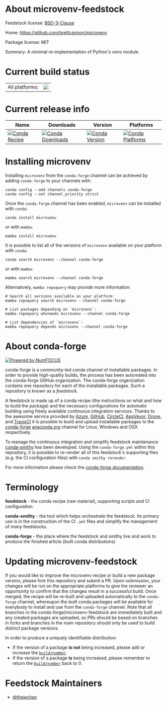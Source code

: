 About microvenv-feedstock
=========================

Feedstock license: [BSD-3-Clause](https://github.com/conda-forge/microvenv-feedstock/blob/main/LICENSE.txt)

Home: https://github.com/brettcannon/microvenv

Package license: MIT

Summary: A minimal re-implementation of Python's venv module

Current build status
====================


<table><tr><td>All platforms:</td>
    <td>
      <a href="https://dev.azure.com/conda-forge/feedstock-builds/_build/latest?definitionId=20008&branchName=main">
        <img src="https://dev.azure.com/conda-forge/feedstock-builds/_apis/build/status/microvenv-feedstock?branchName=main">
      </a>
    </td>
  </tr>
</table>

Current release info
====================

| Name | Downloads | Version | Platforms |
| --- | --- | --- | --- |
| [![Conda Recipe](https://img.shields.io/badge/recipe-microvenv-green.svg)](https://anaconda.org/conda-forge/microvenv) | [![Conda Downloads](https://img.shields.io/conda/dn/conda-forge/microvenv.svg)](https://anaconda.org/conda-forge/microvenv) | [![Conda Version](https://img.shields.io/conda/vn/conda-forge/microvenv.svg)](https://anaconda.org/conda-forge/microvenv) | [![Conda Platforms](https://img.shields.io/conda/pn/conda-forge/microvenv.svg)](https://anaconda.org/conda-forge/microvenv) |

Installing microvenv
====================

Installing `microvenv` from the `conda-forge` channel can be achieved by adding `conda-forge` to your channels with:

```
conda config --add channels conda-forge
conda config --set channel_priority strict
```

Once the `conda-forge` channel has been enabled, `microvenv` can be installed with `conda`:

```
conda install microvenv
```

or with `mamba`:

```
mamba install microvenv
```

It is possible to list all of the versions of `microvenv` available on your platform with `conda`:

```
conda search microvenv --channel conda-forge
```

or with `mamba`:

```
mamba search microvenv --channel conda-forge
```

Alternatively, `mamba repoquery` may provide more information:

```
# Search all versions available on your platform:
mamba repoquery search microvenv --channel conda-forge

# List packages depending on `microvenv`:
mamba repoquery whoneeds microvenv --channel conda-forge

# List dependencies of `microvenv`:
mamba repoquery depends microvenv --channel conda-forge
```


About conda-forge
=================

[![Powered by
NumFOCUS](https://img.shields.io/badge/powered%20by-NumFOCUS-orange.svg?style=flat&colorA=E1523D&colorB=007D8A)](https://numfocus.org)

conda-forge is a community-led conda channel of installable packages.
In order to provide high-quality builds, the process has been automated into the
conda-forge GitHub organization. The conda-forge organization contains one repository
for each of the installable packages. Such a repository is known as a *feedstock*.

A feedstock is made up of a conda recipe (the instructions on what and how to build
the package) and the necessary configurations for automatic building using freely
available continuous integration services. Thanks to the awesome service provided by
[Azure](https://azure.microsoft.com/en-us/services/devops/), [GitHub](https://github.com/),
[CircleCI](https://circleci.com/), [AppVeyor](https://www.appveyor.com/),
[Drone](https://cloud.drone.io/welcome), and [TravisCI](https://travis-ci.com/)
it is possible to build and upload installable packages to the
[conda-forge](https://anaconda.org/conda-forge) [anaconda.org](https://anaconda.org/)
channel for Linux, Windows and OSX respectively.

To manage the continuous integration and simplify feedstock maintenance
[conda-smithy](https://github.com/conda-forge/conda-smithy) has been developed.
Using the ``conda-forge.yml`` within this repository, it is possible to re-render all of
this feedstock's supporting files (e.g. the CI configuration files) with ``conda smithy rerender``.

For more information please check the [conda-forge documentation](https://conda-forge.org/docs/).

Terminology
===========

**feedstock** - the conda recipe (raw material), supporting scripts and CI configuration.

**conda-smithy** - the tool which helps orchestrate the feedstock.
                   Its primary use is in the construction of the CI ``.yml`` files
                   and simplify the management of *many* feedstocks.

**conda-forge** - the place where the feedstock and smithy live and work to
                  produce the finished article (built conda distributions)


Updating microvenv-feedstock
============================

If you would like to improve the microvenv recipe or build a new
package version, please fork this repository and submit a PR. Upon submission,
your changes will be run on the appropriate platforms to give the reviewer an
opportunity to confirm that the changes result in a successful build. Once
merged, the recipe will be re-built and uploaded automatically to the
`conda-forge` channel, whereupon the built conda packages will be available for
everybody to install and use from the `conda-forge` channel.
Note that all branches in the conda-forge/microvenv-feedstock are
immediately built and any created packages are uploaded, so PRs should be based
on branches in forks and branches in the main repository should only be used to
build distinct package versions.

In order to produce a uniquely identifiable distribution:
 * If the version of a package **is not** being increased, please add or increase
   the [``build/number``](https://docs.conda.io/projects/conda-build/en/latest/resources/define-metadata.html#build-number-and-string).
 * If the version of a package **is** being increased, please remember to return
   the [``build/number``](https://docs.conda.io/projects/conda-build/en/latest/resources/define-metadata.html#build-number-and-string)
   back to 0.

Feedstock Maintainers
=====================

* [@thewchan](https://github.com/thewchan/)

